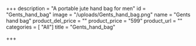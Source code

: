 +++
description = "A portable jute hand bag for men"
id = "Gents_hand_bag"
image = "/uploads/Gents_hand_bag.png"
name = "Gents hand bag"
product_del_price = ""
product_price = "599"
product_url = ""
categories = [ "All"]
title = "Gents_hand_bag"

+++
